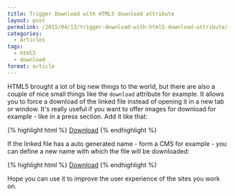 ```yaml
---
title: Trigger Download with HTML5 download attribute
layout: post
permalink: /2015/04/13/trigger-download-with-html5-download-attribute/
categories:
  - Articles
tags:
  - html5
  - download
format: article
---
```

HTML5 brought a lot of big new things to the world, but there are also a couple of nice small things like the `download` attribute for example. It allows you to force a download of the linked file instead of opening it in a new tab or window. It's really useful if you want to offer images for download for example - like in a press section. Add it like that:

{% highlight html %}
<a href="http://mysite.com/downloads/team.jpg" download>Download</a>
{% endhighlight %}

If the linked file has a auto generated name - form a CMS for example - you can define a new name with which the file will be downloaded:

{% highlight html %}
<a href="http://mysite.com/downloads/3cHj983bn.jpg" download="team.jpg">Download</a>
{% endhighlight %}

Hope you can use it to improve the user experience of the sites you work on.
